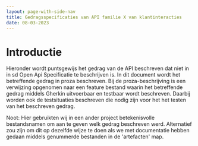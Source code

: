 ```yaml
---
layout: page-with-side-nav
title: Gedragsspecificaties van API familie X van klantinteracties
date: 08-03-2023
---
```


# Introductie

Hieronder wordt puntsgewijs het gedrag van de API beschreven dat niet in in sd Open Api Specificatie te beschrijven is. In dit document wordt het betreffende gedrag in proza beschreven. Bij de proza-beschrijving is een verwijzing opgenomen naar een feature bestand waarin het betreffende gedrag middels Gherkin uitvoerbaar en testbaar wordt beschreven. Daarbij worden ook de testsituaties beschreven die nodig zijn voor het het testen van het beschreven gedrag.


Noot: Hier gebruikten wij in een ander project betekenisvolle bestandsnamen om aan te geven welk gedrag beschreven werd. Alternatief zou zijn om dit op dezelfde wijze te doen als we met documentatie hebben gedaan middels genummerde bestanden in de 'artefacten' map. 
